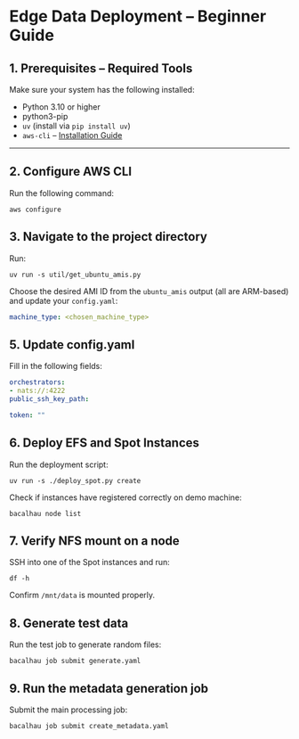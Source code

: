 
# Edge Data Deployment – Beginner Guide

## 1. Prerequisites – Required Tools

Make sure your system has the following installed:

- Python 3.10 or higher
- python3-pip
- `uv` (install via `pip install uv`)
- `aws-cli` – [Installation Guide](https://docs.aws.amazon.com/cli/latest/userguide/install-cliv2.html)

---

## 2. Configure AWS CLI

Run the following command:

`aws configure`

## 3. Navigate to the project directory

Run:

`uv run -s util/get_ubuntu_amis.py`

Choose the desired AMI ID from the `ubuntu_amis` output (all are ARM-based) and update your `config.yaml`:

```yaml
machine_type: <chosen_machine_type>
```

## 5. Update config.yaml
Fill in the following fields:
```yaml
orchestrators:
- nats://:4222
public_ssh_key_path:

token: ""


```

## 6. Deploy EFS and Spot Instances
Run the deployment script:

`uv run -s ./deploy_spot.py create`

Check if instances have registered correctly on demo machine:

`bacalhau node list`


## 7. Verify NFS mount on a node
SSH into one of the Spot instances and run:

`df -h`

Confirm `/mnt/data` is mounted properly.

## 8. Generate test data
Run the test job to generate random files:


`bacalhau job submit generate.yaml`

## 9. Run the metadata generation job
Submit the main processing job:

`bacalhau job submit create_metadata.yaml`
